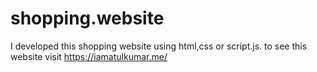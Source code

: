 # shopping.website
I developed this shopping website using html,css or script.js. to see this website visit https://iamatulkumar.me/
